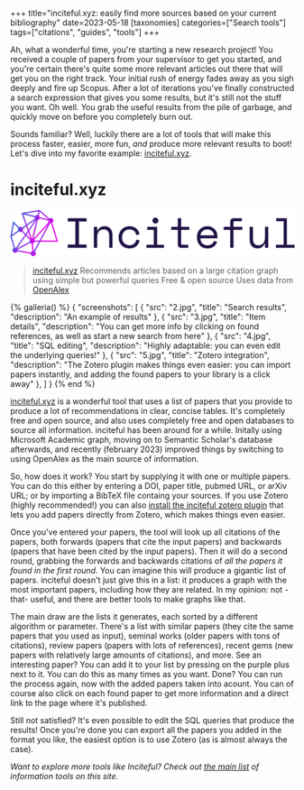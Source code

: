 +++
title="inciteful.xyz: easily find more sources based on your current bibliography" 
date=2023-05-18
[taxonomies]
categories=["Search tools"]
tags=["citations", "guides", "tools"]
+++

Ah, what a wonderful time, you're starting a new research project! You received  a couple of papers from your supervisor to get you started, and you're certain there's quite some more relevant articles out there that will get you on the right track. Your initial rush of energy fades away as you sigh deeply and fire up Scopus. After a lot of iterations you've finally constructed a search expression that gives you some  results, but it's still not the stuff you want. Oh well. You grab the useful results from the pile of garbage, and quickly move on before you completely burn out.

Sounds familiar? Well, luckily there are a lot of tools that will make this process faster, easier, more fun, *and* produce more relevant results to boot! Let's dive into my favorite example: [inciteful.xyz](https://inciteful.xyz/).

<!-- more -->
# inciteful.xyz
![inciteful logo](logo.png)
> [inciteful.xyz](https://inciteful.xyz/) 
> Recommends articles based on a large citation graph using simple but powerful queries
> Free & open source
> Uses data from [OpenAlex](https://openalex.org/)

{% galleria() %}
{
  "screenshots": [
    {
      "src": "2.jpg",
      "title": "Search results",
      "description": "An example of results"
    },
    {
      "src": "3.jpg",
      "title": "Item details",
      "description": "You can get more info by clicking on found references, as well as start a new search from here"
    },
    {
      "src": "4.jpg",
      "title": "SQL editing",
      "description": "Highly adaptable: you can even edit the underlying queries!"
    },
    {
      "src": "5.jpg",
      "title": "Zotero integration",
      "description": "The Zotero plugin makes things even easier: you can import papers instantly, and adding the found papers to your library is a click away"
    },
  ]
}
{% end %}

[inciteful.xyz](https://inciteful.xyz/) is a wonderful tool that uses a list of papers that you provide to produce a lot of recommendations in clear, concise tables. It's completely free and open source, and also uses completely free and open databases to source all information. 
inciteful has been around for a while. Initally using Microsoft Academic graph, moving on to Semantic Scholar's database afterwards, and recently (february 2023) improved things by switching to using OpenAlex as the main source of information.

So, how does it work? You start by supplying it with one or multiple papers. You can do this either by entering a DOI, paper title, pubmed URL, or arXiv URL; or by importing a BibTeX file containg your sources. If you use Zotero (highly recommended!) you can also [install the inciteful zotero plugin](https://github.com/inciteful-xyz/inciteful-zotero-plugin) that lets you add papers directly from Zotero, which makes things even easier.

Once you've entered your papers, the tool will look up all citations of the papers, both forwards (papers that cite the input papers) and backwards (papers that have been cited by the input papers). Then it will do a second round, grabbing the forwards and backwards citations of *all the papers it found in the first round*. You can imagine this will produce a gigantic list of papers. inciteful doesn't just give this in a list: it produces a graph with the most important papers, including how they are related. In my opinion: not -that- useful, and there are better tools to make graphs like that. 

The main draw are the lists it generates, each sorted by a different algorithm or parameter. There's a list with similar papers (they cite the same papers that you used as input), seminal works (older papers with tons of citations), review papers (papers with lots of references), recent gems (new papers with relatively large amounts of citations), and more. See an interesting paper? You can add it to your list by pressing on the purple plus next to it. You can do this as many times as you want. Done? You can run the process again, now with the added papers taken into acount. You can of course also click on each found paper to get more information and a direct link to the page where it's published. 

Still not satisfied? It's even possible to edit the SQL queries that produce the results! Once you're done you can export all the papers you added in the format you like, the easiest option is to use Zotero (as is almost always the case).


*Want to explore more tools like Inciteful? Check out [the main list](@/list/_index.md) of information tools on this site.*

